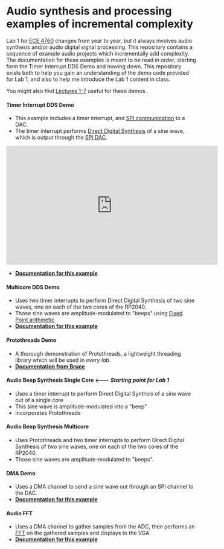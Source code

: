 # Audio synthesis and processing examples of incremental complexity

Lab 1 for [ECE 4760](https://ece4760.github.io) changes from year to year, but it always involves audio synthesis and/or audio digital signal processing. This repository contains a sequence of example audio projects which incrementally add complexity. The documentation for these examples is meant to be read *in order*, starting form the Timer Interrupt DDS Demo and moving down. This repository exists both to help you gain an understanding of the demo code provided for Lab 1, and also to help me introduce the Lab 1 content in class.

You might also find [Lectures 1-7](https://www.youtube.com/playlist?list=PLDqMkB5cbBA5oDg8VXM110GKc-CmvUqEZ) useful for these demos.


<!-- #### Blinky Demo
- Blinks the Pico's onboard LED by toggling a GPIO port.
- The "Hello world!" of a new microcontroller.
- [**Documentation for this example**](https://vanhunteradams.com/Pico/Setup/UsingPicoSDK.html) -->
#### Timer Interrupt DDS Demo
- This example includes a timer interrupt, and [SPI communication](https://vanhunteradams.com/Protocols/SPI/SPI.html) to a DAC.
- The timer interrupt performs [Direct Digital Synthesis](https://vanhunteradams.com/DDS/DDS.html) of a sine wave, which is output through the [SPI DAC](https://ww1.microchip.com/downloads/aemDocuments/documents/OTH/ProductDocuments/DataSheets/20002249B.pdf). 

<iframe width="560" height="315" src="https://www.youtube.com/embed/t-sYuRkEEtg" title="YouTube video player" frameborder="0" allow="accelerometer; autoplay; clipboard-write; encrypted-media; gyroscope; picture-in-picture; web-share" allowfullscreen></iframe>

- [**Documentation for this example**](https://vanhunteradams.com/Pico/TimerIRQ/SPI_DDS.html)
#### Multicore DDS Demo
- Uses two timer interrupts to perform Direct Digital Synthesis of two sine waves, one on each of the two cores of the RP2040. 
- Those sine waves are amplitude-modulated to "beeps" using [Fixed Point arithmetic](https://vanhunteradams.com/FixedPoint/FixedPoint.html)
- [**Documentation for this example**](https://vanhunteradams.com/Pico/Multi/MultiCore.html)
#### Protothreads Demo
- A thorough demonstration of Protothreads, a lightweight threading library which will be used in *every lab*.
- [**Documentation from Bruce**](https://people.ece.cornell.edu/land/courses/ece4760/RP2040/C_SDK_protothreads/index_Protothreads.html)
#### Audio Beep Synthesis Single Core <--- *Starting point for Lab 1*
- Uses a timer interrupt to perform Direct Digital Synthsis of a sine wave out of a single core
- This sine wave is amplitude-modulated into a "beep"
- Incorporates Protothreads
#### Audio Beep Synthesis Multicore
- Uses Protothreads and two timer interrupts to perform Direct Digital Synthesis of two sine waves, one on each of the two cores of the RP2040. 
- Those sine waves are amplitude-modulated to "beeps".
#### DMA Demo
- Uses a DMA channel to send a sine wave out through an SPI channel to the DAC.
- [**Documentation for this example**](https://vanhunteradams.com/Pico/DAC/DMA_DAC.html)
#### Audio FFT
- Uses a DMA channel to gather samples from the ADC, then performs an [FFT](https://vanhunteradams.com/FFT/FFT.html) on the gathered samples and displays to the VGA.
- [**Documentation for this example**](https://vanhunteradams.com/Pico/VGA/FFT.html)